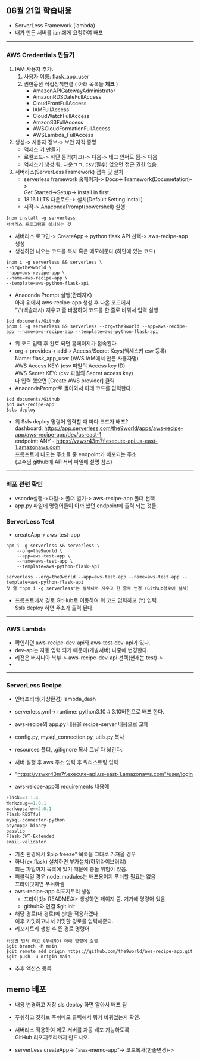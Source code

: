 ## 06월 21일 학습내용

- ServerLess Framework (lambda)
- 내가 만든 서버를 iam에게 요청하여 배포
---
### AWS Credentials 만들기
1. IAM 사용자 추가.
   1. 사용자 이름: flask_app_user
   2. 권한옵션 직접정책연결 ( 아래 목록들 **체크** )
      - AmazonAPIGatewayAdministrator
      - AmazonRDSDateFullAccess
      - CloudFrontFullAccess
      - IAMFullAccess
      - CloudWatchFullAccess
      - AmzonS3FullAccess
      - AWSCloudFormationFullAccess
      - AWSLambda_FullAccess
2. 생성-> 사용자 정보-> 보안 자격 증명
   - 액세스 키 만들기
   - 로컬코드-> 하단 동의(체크)-> 다음-> 태그 안써도 됨-> 다음
   - 억세스키 생성 됨, 다운ㄱㄱ, csv(필수) 없으면 접근 권한 없음.
3. 서버리스(ServerLess Framework) 접속 및 설치
   - serverless framework 홈페이지-> Docs-> Framework(Documetation)->  
Get Started->Setup-> install in first
   - 18.16.1 LTS 다운로드-> 설치(Default Setting install)
   - 시작-> AnacondaPrompt(powershell) 실행
```
$npm install -g serverless 
서버리스 프로그램을 설치하는 것
```
   - 서버리스 로그인-> CreateApp-> python flask API 선택-> aws-recipe-app 생성
   - 생성하면 나오는 코드를 복사 혹은 메모해둔다.(하단에 있는 코드)  
```
$npm i -g serverless && serverless \
--org=the9world \
--app=aws-recipe-app \
--name=aws-recipe-app \
--template=aws-python-flask-api
```
   - Anaconda Prompt 실행(관리자X)  
아까 위에서 aws-recipe-app 생성 후 나온 코드에서  
"\\"(백슬래시) 지우고 줄 바꿈하여 코드를 한 줄로 바꿔서 입력·실행
   ```
   $cd documents/Github
   $npm i -g serverless && serverless --org=the9world --app=aws-recipe-app --name=aws-recipe-app --template=aws-python-flask-api
   ```
   - 위 코드 입력 후 완료 되면 홈페이지가 접속된다.
   - org-> provides-> add-> Access/Secret Keys(액세스키 csv 등록)  
Name: flask_app_user (AWS IAM에서 만든 사용자명)  
AWS Access KEY: (csv 파일의 Access key ID)  
AWS Secret KEY: (csv 파일의 Secret access key)  
다 입력 했으면 [Create AWS provider] 클릭
   - AnacondaPrompt로 돌아와서 아래 코드를 입력한다.
   ```
   $cd documents/Github
   $cd aws-recipe-app
   $sls deploy
   ```
   - 위 $sls deploy 명령어 입력할 때 마다 코드가 배포?  
dashboard: https://app.serverless.com/the9world/apps/aws-recipe-app/aws-recipe-app/dev/us-east-1  
endpoint: ANY - https://vzwxr43m7f.execute-api.us-east-1.amazonaws.com  
프롬프트에 나오는 주소들 중 endpoint가 배포되는 주소  
(교수님 github에 API서버 파일에 설명 참조)

---
### 배포 관련 확인
- vscode실행->파일-> 폴더 열기-> aws-recipe-app 폴더 선택
- app.py 파일에 명령어들이 아까 했던 endpoint에 출력 되는 것들.

### ServerLess Test
- createApp-> aws-test-app
```
npm i -g serverless && serverless \
    --org=the9world \
    --app=aws-test-app \
    --name=aws-test-app \
    --template=aws-python-flask-api

serverless --org=the9world --app=aws-test-app --name=aws-test-app --template=aws-python-flask-api
첫 줄 "npm i -g serverless"는 설치니까 지우고 한 줄로 변경 (Github경로에 설치)
```
- 프롬프트에서 경로 GitHub로 이동하여 위 코드 입력하고 (Y) 입력  
$sls deploy 하면 주소가 출력 된다.
---

### AWS Lambda
 - 확인하면 aws-recipe-dev-api와 aws-test-dev-api가 있다.
  - dev-api는 자동 입력 되기 때문에(개발서버) 나중에 변경한다.
  - 리전은 버지니아 북부-> aws-recipe-dev-api 선택(현재는 test)->  
  - 
---

### ServerLess Recipe
- 인터프리터(가상환경) lambda_dash
- serverless.yml-> runtime: python3.10 # 3.10버전으로 배포 한다.

- aws-recipe의 app.py 내용을 recipe-server 내용으로 교체
- config.py, mysql_connection.py, utils.py 복사
- resources 폴더, .gitignore 복사 그냥 다 옮긴다.
- 서버 실행 후 aws 주소 입력 후 쿼리스트링 입력
- "https://vzwxr43m7f.execute-api.us-east-1.amazonaws.com"/user/login

- aws-reicpe-app에 requirements 내용에
```python
Flask==1.1.4
Werkzeug==1.0.1
markupsafe==2.0.1
Flask-RESTful
mysql-connector-python
psycopg2-binary
passlib
Flask-JWT-Extended
email-validator
```
- 기존 환경에서 $pip freeze" 목록을 그대로 가져올 경우
- 하나(ex.flask) 설치하면 부가설치(하위라이브러리)  
되는 파일까지 목록에 있기 때문에 충돌 위험이 있음.
- 퍼블릭일 경우 node_modules는 배포용이지 푸쉬할 필요는 없음  
프라이빗이면 푸쉬하셈
- aws-recipe-app 리포지토리 생성
  - 프라이빗> README:X> 생성하면 페이지 뜸. 거기에 명령어 있음
  - github와 연결  $git init
- 해당 경로(내 경로)에 git을 적용하겠다  
이후 커밋하고나서 커밋할 경로를 입력해준다.
- 리포지토리 생성 후 뜬 경로 명령어
```
커밋만 먼저 하고 (푸쉬NO) 아래 명령어 실행
$git branch -M main
$git remote add origin https://github.com/the9world/aws-recipe-app.git
$git push -u origin main
```
- 추후 액션스 등록

## memo 배포
- 내용 변경하고 저장 sls deploy 하면 알아서 배포 됨
- 푸쉬하고 깃허브 푸쉬메모 클릭해서 뭐가 바뀌었는지 확인.
- 서버리스 적용하여 메모 서버를 자동 배포 가능하도록  
GitHub 리포지토리까지 만드시오.

- serverLess createApp-> "aws-memo-app"-> 코드복사(한줄변경)->